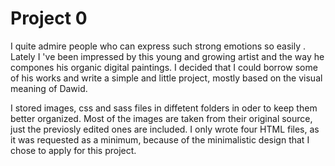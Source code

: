 # Project 0

I quite admire people who can express such strong emotions so easily . Lately I 've been impressed by this young and growing artist and the way he compones his organic digital paintings. I decided that I could borrow some of his works and write a simple and little project, mostly based on the visual meaning of Dawid.

I stored images, css and sass files in diffetent folders in oder to keep them better organized. Most of the images are taken from their original source, just the previosly edited ones are included. I only wrote four HTML files, as it was requested as a minimum, because of the minimalistic design that I chose to apply for this project.

